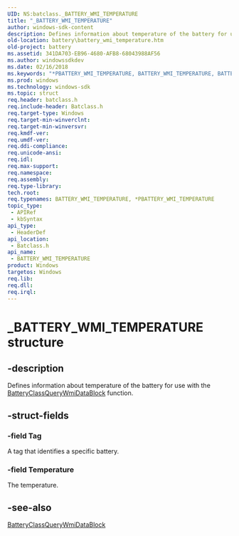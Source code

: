 ```yaml
---
UID: NS:batclass._BATTERY_WMI_TEMPERATURE
title: "_BATTERY_WMI_TEMPERATURE"
author: windows-sdk-content
description: Defines information about temperature of the battery for use with the BatteryClassQueryWmiDataBlock function.
old-location: battery\battery_wmi_temperature.htm
old-project: battery
ms.assetid: 341DA703-EB96-4680-AFB8-68043988AF56
ms.author: windowssdkdev
ms.date: 02/16/2018
ms.keywords: "*PBATTERY_WMI_TEMPERATURE, BATTERY_WMI_TEMPERATURE, BATTERY_WMI_TEMPERATURE structure [Battery Devices], PBATTERY_WMI_TEMPERATURE, PBATTERY_WMI_TEMPERATURE structure pointer [Battery Devices], _BATTERY_WMI_TEMPERATURE, batclass/BATTERY_WMI_TEMPERATURE, batclass/PBATTERY_WMI_TEMPERATURE, battery.battery_wmi_temperature"
ms.prod: windows
ms.technology: windows-sdk
ms.topic: struct
req.header: batclass.h
req.include-header: Batclass.h
req.target-type: Windows
req.target-min-winverclnt: 
req.target-min-winversvr: 
req.kmdf-ver: 
req.umdf-ver: 
req.ddi-compliance: 
req.unicode-ansi: 
req.idl: 
req.max-support: 
req.namespace: 
req.assembly: 
req.type-library: 
tech.root: 
req.typenames: BATTERY_WMI_TEMPERATURE, *PBATTERY_WMI_TEMPERATURE
topic_type:
 - APIRef
 - kbSyntax
api_type:
 - HeaderDef
api_location:
 - Batclass.h
api_name:
 - BATTERY_WMI_TEMPERATURE
product: Windows
targetos: Windows
req.lib: 
req.dll: 
req.irql: 
---
```


# _BATTERY_WMI_TEMPERATURE structure


## -description


 Defines information about temperature of the battery for use with the <a href="https://msdn.microsoft.com/library/windows/hardware/ff536268">BatteryClassQueryWmiDataBlock</a> function.


## -struct-fields




### -field Tag

A tag that identifies a specific battery.


### -field Temperature

The temperature. 


## -see-also




<a href="https://msdn.microsoft.com/library/windows/hardware/ff536268">BatteryClassQueryWmiDataBlock</a>
 

 

